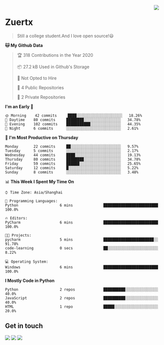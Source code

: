 <a href="#">
<img align="right" src="https://github-readme-stats.vercel.app/api?username=zuertx&show_icons=true&hide_border=true">
</a>

# Zuertx
> Still a college student.And I love open source!😃  

<!--START_SECTION:waka-->
**🐱 My Github Data** 

> 🏆 318 Contributions in the Year 2020
 > 
> 📦 27.2 kB Used in Github's Storage 
 > 
> 🚫 Not Opted to Hire
 > 
> 📜 4 Public Repositories
 > 
> 🔑 2 Private Repositories 

**I'm an Early 🐤** 

```text
🌞 Morning    42 commits     ████░░░░░░░░░░░░░░░░░░░░░   18.26% 
🌆 Daytime    80 commits     ████████░░░░░░░░░░░░░░░░░   34.78% 
🌃 Evening    102 commits    ███████████░░░░░░░░░░░░░░   44.35% 
🌙 Night      6 commits      ░░░░░░░░░░░░░░░░░░░░░░░░░   2.61%

```
📅 **I'm Most Productive on Thursday** 

```text
Monday       22 commits     ██░░░░░░░░░░░░░░░░░░░░░░░   9.57% 
Tuesday      5 commits      ░░░░░░░░░░░░░░░░░░░░░░░░░   2.17% 
Wednesday    44 commits     ████░░░░░░░░░░░░░░░░░░░░░   19.13% 
Thursday     80 commits     ████████░░░░░░░░░░░░░░░░░   34.78% 
Friday       59 commits     ██████░░░░░░░░░░░░░░░░░░░   25.65% 
Saturday     12 commits     █░░░░░░░░░░░░░░░░░░░░░░░░   5.22% 
Sunday       8 commits      ░░░░░░░░░░░░░░░░░░░░░░░░░   3.48%

```


📊 **This Week I Spent My Time On** 

```text
⌚︎ Time Zone: Asia/Shanghai

💬 Programming Languages: 
Python                   6 mins              █████████████████████████   100.0%

🔥 Editors: 
PyCharm                  6 mins              █████████████████████████   100.0%

🐱‍💻 Projects: 
pycharm                  5 mins              ███████████████████████░░   91.78% 
code-learning            0 secs              ██░░░░░░░░░░░░░░░░░░░░░░░   8.22%

💻 Operating System: 
Windows                  6 mins              █████████████████████████   100.0%

```

**I Mostly Code in Python** 

```text
Python                   2 repos             ██████████░░░░░░░░░░░░░░░   40.0% 
JavaScript               2 repos             ██████████░░░░░░░░░░░░░░░   40.0% 
HTML                     1 repo              █████░░░░░░░░░░░░░░░░░░░░   20.0%

```



<!--END_SECTION:waka-->

## Get in touch
[![](https://img.shields.io/badge/-https://zuertx.tk-0e83cd?style=flat-square&logo=Blogger&logoColor=fff)](https://zuertx.tk)
[![](https://img.shields.io/badge/-@zuertx-3db6f1?style=flat-square&logo=Telegram&logoColor=2ca5e0)](https://t.me/zuertx)
[![](https://img.shields.io/badge/-zuertx@gmail.com-911318?style=flat-square&logo=Gmail&logoColor=white&labelColor=c14438)](mailto:zuertx_at_gmail.com)
